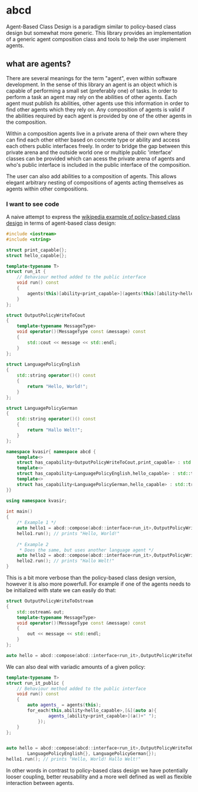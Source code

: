 # abcd
Agent-Based Class Design is a paradigm similar to policy-based class design but somewhat more generic. This library provides an implementation of a generic agent composition class and tools to help the user implement agents.

## what are agents?
There are several meanings for the term "agent", even within software development. In the sense of this library an agent is an object which is capable of performing a small set (preferably one) of tasks. In order to perform a task an agent may rely on the abilities of other agents. Each agent must publish its abilities, other agents use this information in order to find other agents which they rely on. Any composition of agents is valid if the abilities required by each agent is provided by one of the other agents in the composition. 

Within a composition agents live in a private arena of their own where they can find each other either based on concrete type or ability and access each others public interfaces freely. In order to bridge the gap between this private arena and the outside world one or multiple public 'interface' classes can be provided which can acess the private arena of agents and who's public interface is included in the public interface of the composition.

The user can also add abilities to a composition of agents. This allows elegant arbitrary nesting of compositions of agents acting themselves as agents within other compositions.


### I want to see code
A naive attempt to express the [wikipedia example of policy-based class design](https://en.wikipedia.org/wiki/Policy-based_design) in terms of agent-based class design:
```cpp
#include <iostream>
#include <string>

struct print_capable{};
struct hello_capable{};

template<typename T>
struct run_it {
    // Behaviour method added to the public interface
    void run() const
    {
        agents(this)[ability<print_capable>](agents(this)[ability<hello_capable>]());
    }
};

struct OutputPolicyWriteToCout
{
    template<typename MessageType>
    void operator()(MessageType const &message) const
    {
        std::cout << message << std::endl;
    }
};
 
struct LanguagePolicyEnglish
{
    std::string operator()() const
    {
        return "Hello, World!";
    }
};

struct LanguagePolicyGerman
{
    std::string operator()() const
    {
        return "Hallo Welt!";
    }
};

namespace kvasir{ namespace abcd {
    template<>
    struct has_capability<OutputPolicyWriteToCout,print_capable> : std::true_type{};
    template<>
    struct has_capability<LanguagePolicyEnglish,hello_capable> : std::true_type{};
    template<>
    struct has_capability<LanguagePolicyGerman,hello_capable> : std::true_type{};
}}

using namespace kvasir;
 
int main()
{
    /* Example 1 */
    auto hello1 = abcd::compose(abcd::interface<run_it>,OutputPolicyWriteToCout{},LanguagePolicyEnglish{});
    hello1.run(); // prints "Hello, World!"
 
    /* Example 2
     * Does the same, but uses another language agent */
    auto hello2 = abcd::compose(abcd::interface<run_it>,OutputPolicyWriteToCout{},LanguagePolicyGerman{});
    hello2.run(); // prints "Hallo Welt!"
}
```
This is a bit more verbose than the policy-based class design version, however it is also more powerfull. For example if one of the agents needs to be initialized with state we can easily do that:
```cpp
struct OutputPolicyWriteToOstream
{
    std::ostream& out;
    template<typename MessageType>
    void operator()(MessageType const &message) const
    {
        out << message << std::endl;
    }
};

auto hello = abcd::compose(abcd::interface<run_it>,OutputPolicyWriteToOstream{std::cout}, LanguagePolicyEnglish{});
```
We can also deal with variadic amounts of a given policy:
```cpp
template<typename T>
struct run_it_public {
    // Behaviour method added to the public interface
    void run() const
    {
        auto agents_ = agents(this);
        for_each(this,ability<hello_capable>,[&](auto a){
                agents_[ability<print_capable>](a()+" ");
            });
    }
};


auto hello = abcd::compose(abcd::interface<run_it>,OutputPolicyWriteToOstream{std::cout},
        LanguagePolicyEnglish{}, LanguagePolicyGerman{});
hello1.run(); // prints "Hello, World! Hallo Welt!"
```
In other words in contrast to policy-based class design we have potentially looser coupling, better reusability and a more well defined as well as flexible interaction between agents.

